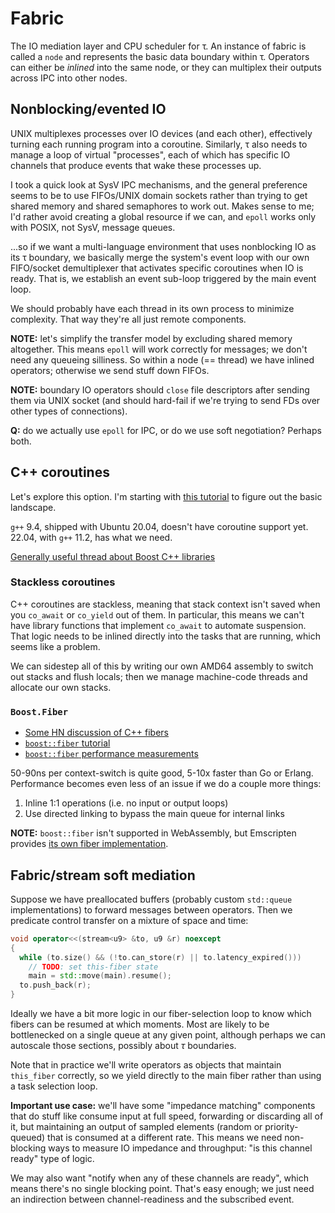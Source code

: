 # Fabric
The IO mediation layer and CPU scheduler for τ. An instance of fabric is called a `node` and represents the basic data boundary within τ. Operators can either be _inlined_ into the same node, or they can multiplex their outputs across IPC into other nodes.


## Nonblocking/evented IO
UNIX multiplexes processes over IO devices (and each other), effectively turning each running program into a coroutine. Similarly, τ also needs to manage a loop of virtual "processes", each of which has specific IO channels that produce events that wake these processes up.

I took a quick look at SysV IPC mechanisms, and the general preference seems to be to use FIFOs/UNIX domain sockets rather than trying to get shared memory and shared semaphores to work out. Makes sense to me; I'd rather avoid creating a global resource if we can, and `epoll` works only with POSIX, not SysV, message queues.

...so if we want a multi-language environment that uses nonblocking IO as its τ boundary, we basically merge the system's event loop with our own FIFO/socket demultiplexer that activates specific coroutines when IO is ready. That is, we establish an event sub-loop triggered by the main event loop.

We should probably have each thread in its own process to minimize complexity. That way they're all just remote components.

**NOTE:** let's simplify the transfer model by excluding shared memory altogether. This means `epoll` will work correctly for messages; we don't need any queueing silliness. So within a node (== thread) we have inlined operators; otherwise we send stuff down FIFOs.

**NOTE:** boundary IO operators should `close` file descriptors after sending them via UNIX socket (and should hard-fail if we're trying to send FDs over other types of connections).

**Q:** do we actually use `epoll` for IPC, or do we use soft negotiation? Perhaps both.


## C++ coroutines
Let's explore this option. I'm starting with [this tutorial](https://www.scs.stanford.edu/~dm/blog/c++-coroutines.html) to figure out the basic landscape.

`g++` 9.4, shipped with Ubuntu 20.04, doesn't have coroutine support yet. 22.04, with `g++` 11.2, has what we need.

[Generally useful thread about Boost C++ libraries](https://www.reddit.com/r/cpp/comments/jn72ol/what_are_you_most_used_boost_libraries/)


### Stackless coroutines
C++ coroutines are stackless, meaning that stack context isn't saved when you `co_await` or `co_yield` out of them. In particular, this means we can't have library functions that implement `co_await` to automate suspension. That logic needs to be inlined directly into the tasks that are running, which seems like a problem.

We can sidestep all of this by writing our own AMD64 assembly to switch out stacks and flush locals; then we manage machine-code threads and allocate our own stacks.


### `Boost.Fiber`
+ [Some HN discussion of C++ fibers](https://news.ycombinator.com/item?id=21229082)
+ [`boost::fiber` tutorial](https://www.romange.com/2018/12/15/introduction-to-fibers-in-c-/)
+ [`boost::fiber` performance measurements](https://www.boost.org/doc/libs/1_67_0/libs/fiber/doc/html/fiber/performance.html)

50-90ns per context-switch is quite good, 5-10x faster than Go or Erlang. Performance becomes even less of an issue if we do a couple more things:

1. Inline 1:1 operations (i.e. no input or output loops)
2. Use directed linking to bypass the main queue for internal links

**NOTE:** `boost::fiber` isn't supported in WebAssembly, but Emscripten provides [its own fiber implementation](https://emscripten.org/docs/api_reference/fiber.h.html).


## Fabric/stream soft mediation
Suppose we have preallocated buffers (probably custom `std::queue` implementations) to forward messages between operators. Then we predicate control transfer on a mixture of space and time:

```cpp
void operator<<(stream<u9> &to, u9 &r) noexcept
{
  while (to.size() && (!to.can_store(r) || to.latency_expired()))
    // TODO: set this-fiber state
    main = std::move(main).resume();
  to.push_back(r);
}
```

Ideally we have a bit more logic in our fiber-selection loop to know which fibers can be resumed at which moments. Most are likely to be bottlenecked on a single queue at any given point, although perhaps we can autoscale those sections, possibly about _τ_ boundaries.

Note that in practice we'll write operators as objects that maintain `this_fiber` correctly, so we yield directly to the main fiber rather than using a task selection loop.

**Important use case:** we'll have some "impedance matching" components that do stuff like consume input at full speed, forwarding or discarding all of it, but maintaining an output of sampled elements (random or priority-queued) that is consumed at a different rate. This means we need non-blocking ways to measure IO impedance and throughput: "is this channel ready" type of logic.

We may also want "notify when any of these channels are ready", which means there's no single blocking point. That's easy enough; we just need an indirection between channel-readiness and the subscribed event.

